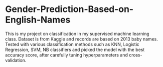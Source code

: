 # Gender-Prediction-Based-on-English-Names

This is my project on classification in my supervised machine learning class.
Dataset is from Kaggle and records are based on 2013 baby names.
Tested with various classification methods such as KNN, Logistic Regression, SVM, NB classifiers and picked the model with the best accuracy score, after carefully tuning hyperparameters and cross-validation.
